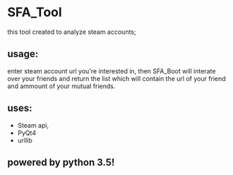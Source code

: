 # SFA_Tool
this tool created to analyze steam accounts;
## usage:
enter steam account url you're interested in, then SFA_Boot will interate over your friends
and return the list which will contain the url of your friend and ammount of your mutual friends.

## uses:
- Steam api,
- PyQt4
- urllib

## powered by python 3.5!
